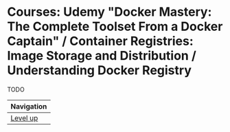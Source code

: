 # Courses: Udemy "Docker Mastery: The Complete Toolset From a Docker Captain" / Container Registries: Image Storage and Distribution / Understanding Docker Registry #

TODO

| Navigation               |
| ------------------------ |
| [Level up](../README.md) |

